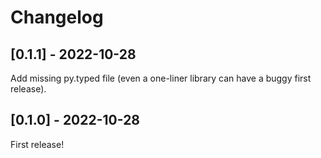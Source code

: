 # Changelog

## [0.1.1] - 2022-10-28

Add missing py.typed file (even a one-liner library can have a buggy first release).

## [0.1.0] - 2022-10-28

First release!
